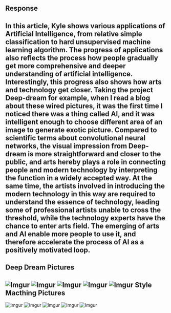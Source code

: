 Response 
---
In this article, Kyle shows various applications of Artificial Intelligence, from relative simple classification to hard unsupervised machine learning algorithm. The progress of applications also reflects the process how people gradually get more comprehensive and deeper understanding of artificial intelligence. Interestingly, this progress also shows how arts and technology get closer. Taking the project Deep-dream for example, when I read a blog about these wired pictures, it was the first time I noticed there was a thing called AI, and it was intelligent enough to choose different area of an image to generate exotic picture. Compared to scientific terms about convolutional neural networks, the visual impression from Deep-dream is more straightforward and closer to the public, and arts hereby plays a role in connecting people and modern technology by interpreting the function in a widely accepted way.  At the same time, the artists involved in introducing the modern technology in this way are required to understand the essence of technology, leading some of professional artists unable to cross the threshold, while the technology experts have the chance to enter arts field. The emerging of arts and AI enable more people to use it, and therefore accelerate the process of AI as a positively motivated loop. 
---
Deep Dream Pictures  
---
![Imgur](https://imgur.com/BIARarc.jpg)
![Imgur](https://imgur.com/h3dtfoa.jpg)
![Imgur](https://imgur.com/GxDrlKw.jpg)
![Imgur](https://imgur.com/DbdZPcY.jpg)
![Imgur](https://imgur.com/Od5brk7.jpg)
Style Macthing Pictures
---
![Imgur](https://imgur.com/ckjy05G.jpg)
![Imgur](https://imgur.com/1sfIEhg.jpg)
![Imgur](https://imgur.com/ICbf3d4.jpg)
![Imgur](https://imgur.com/t4T0xo9.jpg)
![Imgur](https://imgur.com/ujyT1hF.jpg)
